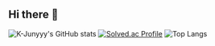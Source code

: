 ## Hi there 👋


![K-Junyyy's GitHub stats](https://github-readme-stats.vercel.app/api?username=twocupoframen-&show_icons=true&theme=dark) 
[![Solved.ac Profile](http://mazassumnida.wtf/api/generate_badge?boj=twocupoframen)](https://solved.ac/twocupoframen)
![Top Langs](https://github-readme-stats.vercel.app/api/top-langs/?username=acupoframen)
<!--
**acupoframen/acupoframen** is a ✨ _special_ ✨ repository because its `README.md` (this file) appears on your GitHub profile.

Here are some ideas to get you started:

- 🔭 I’m currently working on ...
- 🌱 I’m currently learning ...
- 👯 I’m looking to collaborate on ...
- 🤔 I’m looking for help with ...
- 💬 Ask me about ...
- 📫 How to reach me: ...
- 😄 Pronouns: ...
- ⚡ Fun fact: ...
-->
